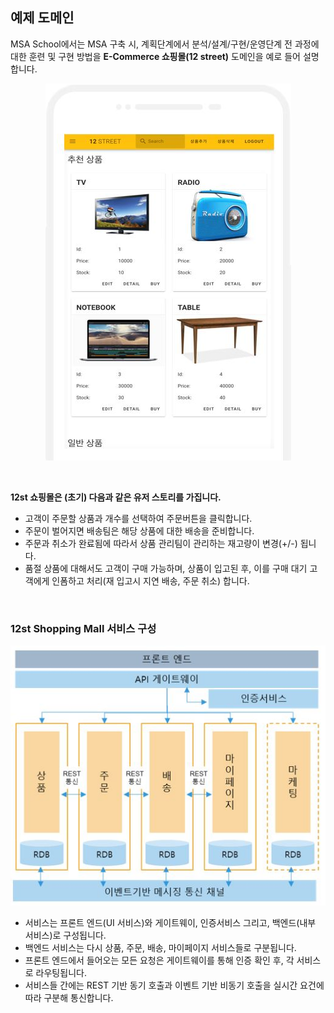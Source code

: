 ## 예제 도메인
MSA School에서는 MSA 구축 시, 계획단계에서 분석/설계/구현/운영단계 전 과정에 대한 훈련 및 구현 방법을 **E-Commerce 쇼핑몰(12 street)** 도메인을 예로 들어 설명합니다. 

<div style="text-align: center;">

![](/contents/01_소개/02/image1.jpg)

</div>

<br/> 

**12st 쇼핑몰은 (초기) 다음과 같은 유저 스토리를 가집니다.**

- 고객이 주문할 상품과 개수를 선택하여 주문버튼을 클릭합니다.
- 주문이 벌어지면 배송팀은 해당 상품에 대한 배송을 준비합니다.
- 주문과 취소가 완료됨에 따라서 상품 관리팀이 관리하는 재고량이 변경(+/-) 됩니다.
- 품절 상품에 대해서도 고객이 구매 가능하며, 상품이 입고된 후, 이를 구매 대기 고객에게 인폼하고 처리(재 입고시 지연 배송, 주문 취소) 합니다.


<br/>

### 12st Shopping Mall 서비스 구성

<div style="text-align: center;">

![](/contents/01_소개/02/image2.jpg)

</div>

- 서비스는 프론트 엔드(UI 서비스)와 게이트웨이, 인증서비스 그리고, 백엔드(내부 서비스)로 구성됩니다.
- 백엔드 서비스는 다시 상품, 주문, 배송, 마이페이지 서비스들로 구분됩니다. 
- 프론트 엔드에서 들어오는 모든 요청은 게이트웨이를 통해 인증 확인 후, 각 서비스로 라우팅됩니다.
- 서비스들 간에는 REST 기반 동기 호출과 이벤트 기반 비동기 호출을 실시간 요건에 따라 구분해 통신합니다. 
